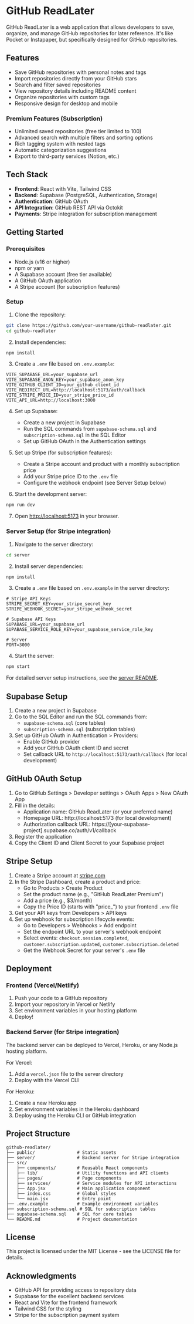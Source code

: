 # GitHub ReadLater

GitHub ReadLater is a web application that allows developers to save, organize, and manage GitHub repositories for later reference. It's like Pocket or Instapaper, but specifically designed for GitHub repositories.

## Features

- Save GitHub repositories with personal notes and tags
- Import repositories directly from your GitHub stars
- Search and filter saved repositories
- View repository details including README content
- Organize repositories with custom tags
- Responsive design for desktop and mobile

### Premium Features (Subscription)

- Unlimited saved repositories (free tier limited to 100)
- Advanced search with multiple filters and sorting options
- Rich tagging system with nested tags
- Automatic categorization suggestions
- Export to third-party services (Notion, etc.)

## Tech Stack

- **Frontend**: React with Vite, Tailwind CSS
- **Backend**: Supabase (PostgreSQL, Authentication, Storage)
- **Authentication**: GitHub OAuth
- **API Integration**: GitHub REST API via Octokit
- **Payments**: Stripe integration for subscription management

## Getting Started

### Prerequisites

- Node.js (v16 or higher)
- npm or yarn
- A Supabase account (free tier available)
- A GitHub OAuth application
- A Stripe account (for subscription features)

### Setup

1. Clone the repository:

```bash
git clone https://github.com/your-username/github-readlater.git
cd github-readlater
```

2. Install dependencies:

```bash
npm install
```

3. Create a `.env` file based on `.env.example`:

```
VITE_SUPABASE_URL=your_supabase_url
VITE_SUPABASE_ANON_KEY=your_supabase_anon_key
VITE_GITHUB_CLIENT_ID=your_github_client_id
VITE_REDIRECT_URL=http://localhost:5173/auth/callback
VITE_STRIPE_PRICE_ID=your_stripe_price_id
VITE_API_URL=http://localhost:3000
```

4. Set up Supabase:
   - Create a new project in Supabase
   - Run the SQL commands from `supabase-schema.sql` and `subscription-schema.sql` in the SQL Editor
   - Set up GitHub OAuth in the Authentication settings

5. Set up Stripe (for subscription features):
   - Create a Stripe account and product with a monthly subscription price
   - Add your Stripe price ID to the `.env` file
   - Configure the webhook endpoint (see Server Setup below)

6. Start the development server:

```bash
npm run dev
```

7. Open [http://localhost:5173](http://localhost:5173) in your browser.

### Server Setup (for Stripe integration)

1. Navigate to the server directory:

```bash
cd server
```

2. Install server dependencies:

```bash
npm install
```

3. Create a `.env` file based on `.env.example` in the server directory:

```
# Stripe API Keys
STRIPE_SECRET_KEY=your_stripe_secret_key
STRIPE_WEBHOOK_SECRET=your_stripe_webhook_secret

# Supabase API Keys
SUPABASE_URL=your_supabase_url
SUPABASE_SERVICE_ROLE_KEY=your_supabase_service_role_key

# Server
PORT=3000
```

4. Start the server:

```bash
npm start
```

For detailed server setup instructions, see the [server README](./server/README.md).

## Supabase Setup

1. Create a new project in Supabase
2. Go to the SQL Editor and run the SQL commands from:
   - `supabase-schema.sql` (core tables)
   - `subscription-schema.sql` (subscription tables)
3. Set up GitHub OAuth in Authentication > Providers:
   - Enable GitHub provider
   - Add your GitHub OAuth client ID and secret
   - Set callback URL to `http://localhost:5173/auth/callback` (for local development)

## GitHub OAuth Setup

1. Go to GitHub Settings > Developer settings > OAuth Apps > New OAuth App
2. Fill in the details:
   - Application name: GitHub ReadLater (or your preferred name)
   - Homepage URL: http://localhost:5173 (for local development)
   - Authorization callback URL: https://[your-supabase-project].supabase.co/auth/v1/callback
3. Register the application
4. Copy the Client ID and Client Secret to your Supabase project

## Stripe Setup

1. Create a Stripe account at [stripe.com](https://stripe.com)
2. In the Stripe Dashboard, create a product and price:
   - Go to Products > Create Product
   - Set the product name (e.g., "GitHub ReadLater Premium")
   - Add a price (e.g., $3/month)
   - Copy the Price ID (starts with "price_") to your frontend `.env` file
3. Get your API keys from Developers > API keys
4. Set up webhook for subscription lifecycle events:
   - Go to Developers > Webhooks > Add endpoint
   - Set the endpoint URL to your server's webhook endpoint
   - Select events: `checkout.session.completed`, `customer.subscription.updated`, `customer.subscription.deleted`
   - Get the Webhook Secret for your server's `.env` file

## Deployment

### Frontend (Vercel/Netlify)

1. Push your code to a GitHub repository
2. Import your repository in Vercel or Netlify
3. Set environment variables in your hosting platform
4. Deploy!

### Backend Server (for Stripe integration)

The backend server can be deployed to Vercel, Heroku, or any Node.js hosting platform.

For Vercel:
1. Add a `vercel.json` file to the server directory
2. Deploy with the Vercel CLI

For Heroku:
1. Create a new Heroku app
2. Set environment variables in the Heroku dashboard
3. Deploy using the Heroku CLI or GitHub integration

## Project Structure

```
github-readlater/
├── public/                # Static assets
├── server/                # Backend server for Stripe integration
├── src/
│   ├── components/        # Reusable React components
│   ├── lib/               # Utility functions and API clients
│   ├── pages/             # Page components
│   ├── services/          # Service modules for API interactions
│   ├── App.jsx            # Main application component
│   ├── index.css          # Global styles
│   └── main.jsx           # Entry point
├── .env.example           # Example environment variables
├── subscription-schema.sql # SQL for subscription tables
├── supabase-schema.sql    # SQL for core tables
└── README.md              # Project documentation
```

## License

This project is licensed under the MIT License - see the LICENSE file for details.

## Acknowledgments

- GitHub API for providing access to repository data
- Supabase for the excellent backend services
- React and Vite for the frontend framework
- Tailwind CSS for the styling
- Stripe for the subscription payment system